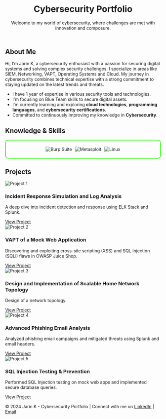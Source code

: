 <!DOCTYPE html>
<html lang="en">
<head>
  <meta charset="UTF-8">
  <meta name="viewport" content="width=device-width, initial-scale=1.0">
  <link rel="stylesheet" href="style.css">
</head>
<body>
  <!-- Header Section -->
  <header>
    <h1>Cybersecurity Portfolio</h1>
    <p>Welcome to my world of cybersecurity, where challenges are met with innovation and composure.</p>
  </header>

  <!-- Introduction Section -->
  <section class="introduction">
    <h2>About Me</h2>
    <p>
      Hi, I’m Jarin K, a cybersecurity enthusiast with a passion for securing digital systems and solving complex security challenges. 
      I specialize in areas like SIEM, Networking, VAPT, Operating Systems and Cloud. My journey in cybersecurity combines technical expertise with a strong commitment to staying updated on the latest trends and threats.
  
- I have 1 year of expertise in various security tools and technologies.
- I'm focusing on Blue Team skills to secure digital assets.
- I’m currently learning and exploring **cloud technologies**, **programming languages**, and **cybersecurity certifications**.
- Committed to continuously improving my knowledge in **Cybersecurity**.
</p>


  <!-- Knowledge & Skills Section -->
  <section class="Knowledge & Skills">
  <h2>Knowledge & Skills</h2>


<div style="border: 2px solid #22F700; border-radius: 10px; padding: 20px; margin-bottom: 20px;">
  <div align="left" style="display: flex; flex-wrap: wrap; justify-content: center; gap: 10px;">
      <img src="https://img.shields.io/badge/Burp_Suite-FF6633?style=for-the-badge&logo=burp-suite&color=000000" alt="Burp Suite" />
      <img src="https://img.shields.io/badge/Metasploit-008C8C?style=for-the-badge&logo=metasploit&color=000000" alt="Metasploit" />
      <img src="https://img.shields.io/badge/Linux-FCC624?style=for-the-badge&logo=linux&color=000000" alt="Linux" />


  </div>
</div>

  <!-- Projects Section -->
  <section class="projects">
  <h2>Projects</h2>
  <div class="project-grid">
    <div class="project-card">
      <img src="assets/images/project1.png" alt="Project 1">
      <h3>Incident Response Simulation and Log Analysis</h3>
      <p>A deep dive into incident detection and response using ELK Stack and Splunk.</p>
      <a href="projects/project1.html" class="btn">View Project</a>
    </div>
    <div class="project-card">
      <img src="assets/images/project2.png" alt="Project 2">
      <h3>VAPT of a Mock Web Application</h3>
      <p>Discovering and exploiting cross-site scripting (XSS) and SQL Injection (SQLi) flaws in OWASP Juice Shop.</p>
      <a href="projects/project2.html" class="btn">View Project</a>
    </div>
    <div class="project-card">
      <img src="assets/images/project3.png" alt="Project 3">
      <h3>Design and Implementation of Scalable Home Network Topology</h3>
      <p>Design of a network topology.</p>
      <a href="projects/project3.html" class="btn">View Project</a>
    </div>
    <div class="project-card">
      <img src="assets/images/project4.png" alt="Project 4">
      <h3>Advanced Phishing Email Analysis</h3>
      <p>Analyzed phishing email campaigns and mitigated threats using Splunk and email headers.</p>
      <a href="projects/project4.html" class="btn">View Project</a>
    </div>
    <div class="project-card">
      <img src="assets/images/project5.png" alt="Project 5">
      <h3>SQL Injection Testing & Prevention</h3>
      <p>Performed SQL Injection testing on mock web apps and implemented secure database queries.</p>
      <a href="projects/project5.html" class="btn">View Project</a>
    </div>
  </div>
</section>

  <!-- Footer Section -->
  <footer>
    <p>© 2024 Jarin K - Cybersecurity Portfolio | Connect with me on 
      <a href="https://www.linkedin.com/in/jarin-k" target="_blank">LinkedIn</a> | 
      <a href="mailto:jarinmenon100@gmail.com">Email</a>
    </p>
  </footer>

</body>
</html>
